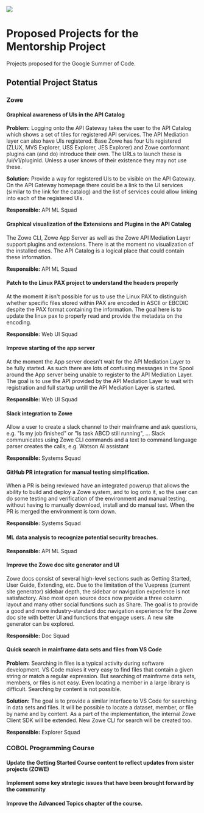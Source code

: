 ![](https://github.com/openmainframeproject/artwork/blob/master/projects/mentorship/mentorship-color.svg)

# Proposed Projects for the Mentorship Project

Projects proposed for the Google Summer of Code.

## Potential Project Status

### Zowe

#### Graphical awareness of UIs in the API Catalog

**Problem:** Logging onto the API Gateway takes the user to the API Catalog which shows a set of tiles for registered API 
services. The API Mediation layer can also have UIs registered. Base Zowe has four UIs registered (ZLUX, MVS Explorer, 
USS Explorer, JES Explorer) and Zowe conformant plugins can (and do) introduce their own. The URLs to launch these is 
/ui/v1/pluginId. Unless a user knows of their existence they may not use these.

**Solution:** Provide a way for registered UIs to be visible on the API Gateway. On the API Gateway homepage there could 
be a link to the UI services (similar to the link for the catalog) and the list of services could allow linking into each 
of the registered UIs.

**Responsible:** API ML Squad

#### Graphical visualization of the Extensions and Plugins in the API Catalog

The Zowe CLI, Zowe App Server as well as the Zowe API Mediation Layer support plugins and extensions. There is at the 
moment no visualization of the installed ones. The API Catalog is a logical place that could contain these information. 

**Responsible:** API ML Squad 

#### Patch to the Linux PAX project to understand the headers properly

At the moment it isn't possible for us to use the Linux PAX to distinguish whether specific files stored within PAX are
encoded in ASCII or EBCDIC despite the PAX format containing the information. The goal here is to update the linux pax
to properly read and provide the metadata on the encoding. 

**Responsible:** Web UI Squad

#### Improve starting of the app server 

At the moment the App server doesn't wait for the API Mediation Layer to be fully started. As such there are lots of
confusing messages in the Spool around the App server being unable to register to the API Mediation Layer. The goal
is to use the API provided by the API Mediation Layer to wait with registration and full startup untill the API Mediation 
Layer is started. 

**Responsible:** Web UI Squad

#### Slack integration to Zowe

Allow a user to create a slack channel to their mainframe and ask questions, e.g. "Is my job finished" or "Is task ABCD 
still running", ... Slack communicates using Zowe CLI commands and a text to command language parser creates the calls, 
e.g. Watson AI assistant

**Responsible:** Systems Squad

#### GitHub PR integration for manual testing simplification. 

When a PR is being reviewed have an integrated powerup that allows the ability to build and deploy a Zowe system, and to 
log onto it, so the user can do some testing and verification of the environment and manual testing, without having to 
manually download, install and do manual test. When the PR is merged the environment is torn down.

**Responsible:** Systems Squad

#### ML data analysis to recognize potential security breaches.

**Responsible:** API ML Squad

#### Improve the Zowe doc site generator and UI 

Zowe docs consist of several high-level sections such as Getting Started, User Guide, Extending, etc. Due to the limitation of the Vuepress (current site generator) sidebar depth, the sidebar or navigation experience is not satisfactory. Also most open source docs now provide a three column layout and many other social functions such as Share. The goal is to provide a good and more industry-standard doc navigation experience for the Zowe doc site with better UI and functions that engage users.  A new site generator can be explored.

**Responsible:** Doc Squad

#### Quick search in mainframe data sets and files from VS Code

**Problem:** Searching in files is a typical activity during software development. VS Code makes it very easy to find files that contain a given string or match a regular expression. But searching of mainframe data sets, members, or files is not easy. Even locating a member in a large library is difficult. Searching by content is not possible.  

**Solution:** The goal is to provide a similar interface to VS Code for searching in data sets and files. It will be possible to locate a dataset, member, or file by name and by content. As a part of the implementation, the internal Zowe Client SDK will be extended. New Zowe CLI for search will be created too.

**Responsible:** Explorer Squad

### COBOL Programming Course

#### Update the Getting Started Course content to reflect updates from sister projects (ZOWE)

#### Implement some key strategic issues that have been brought forward by the community

#### Improve the Advanced Topics chapter of the course.
